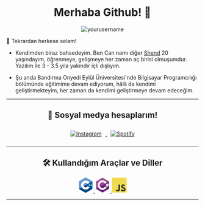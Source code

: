 <h1 align="center">Merhaba Github! 👋</h1>

<p align="center">
  <img src="https://komarev.com/ghpvc/?username=yourusername&label=Ziyaretçi%20Sayısı&color=0e75b6&style=flat" alt="yourusername" />
</p>

🎉 Tekrardan herkese selam!

- Kendimden biraz bahsedeyim. Ben Can namı diğer [Shend](https://github.com/shendjs) 20 yaşındayım, öğrenmeye, gelişmeye her zaman aç birisi olmuşumdur. Yazılım ile 3 - 3.5 yıla yakındır içli dışlıyım.

- Şu anda Bandırma Onyedi Eylül Üniversitesi'nde Bilgisayar Programcılığı bölümünde eğitimime devam ediyorum, hâlâ da kendimi geliştirmekteyim, her zaman da kendimi geliştirmeye devam edeceğim.

---

<h2 align="center">🌟 Sosyal medya hesaplarım!</h2>
<p align="center">
  <a href="https://instagram.com/shendjs" target="blank">
    <img src="https://img.icons8.com/fluent/48/000000/instagram-new.png" alt="Instagram" style="margin: 10px;"/>
  </a>
  <a href="https://open.spotify.com/user/njz9ky3zieofo3id8fivwcqvd" target="blank">
    <img src="https://img.icons8.com/fluent/48/000000/spotify.png" alt="Spotify" style="margin: 10px;"/>
  </a>
</p>

---

<h2 align="center">🛠️ Kullandığım Araçlar ve Diller</h2>
<p align="center">
  <a href="https://www.w3schools.com/cpp/" target="_blank" rel="noreferrer">
    <img src="https://raw.githubusercontent.com/devicons/devicon/master/icons/cplusplus/cplusplus-original.svg" alt="C++" width="40" height="40"/>
  </a>
  <a href="https://www.w3schools.com/cs/" target="_blank" rel="noreferrer">
    <img src="https://raw.githubusercontent.com/devicons/devicon/master/icons/csharp/csharp-original.svg" alt="C#" width="40" height="40"/>
  </a>
  <a href="https://developer.mozilla.org/en-US/docs/Web/JavaScript" target="_blank" rel="noreferrer">
    <img src="https://raw.githubusercontent.com/devicons/devicon/master/icons/javascript/javascript-original.svg" alt="JavaScript" width="40" height="40"/>
  </a>
</p>

---
